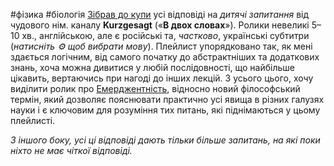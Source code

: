 #фізика #біологія
[Зібрав до купи][1] усі відповіді на *дитячі запитання* від чудового нім. каналу **Kurzgesagt** («**В двох словах**»).
Ролики невеликі 5–10 хв., англійською, але є російські та, *частково*, українські субтитри (*натисніть ⚙ щоб вибрати мову*). Плейлист упорядковано так, як мені здається логічним, від самого початку до абстрактніших та додаткових знань, хоча можна дивитися у любій послідовності, що найбільше цікавить, вертаючись при нагоді до інших лекцій.
З усього цього, хочу виділити ролик про [Емерджентність][2], відносно новий філософський термін, який дозволяє пояснювати практично усі явища в різних галузях науки і є ключовим для розуміння тих питань, які піднімаються у цьому плейлисті.

*З іншого боку, усі ці відповіді дають тільки більше запитань, на які поки ніхто не має чіткої відповіді.*


[1]: http://bit.ly/TH1NGS-Kurzgesagt
[2]: https://uk.wikipedia.org/wiki/Емерджентність